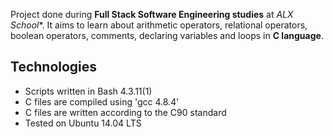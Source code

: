 Project done during **Full Stack Software Engineering studies** 
at *ALX School**. It aims to learn about arithmetic operators, relational operators, boolean operators, comments, declaring variables and loops in **C language**.


## Technologies
* Scripts written in Bash 4.3.11(1)
* C files are compiled using 'gcc 4.8.4'
* C files are written according to the C90 standard
* Tested on Ubuntu 14.04 LTS
